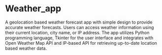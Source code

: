 # Weather_app

A geolocation based weather forecast app with simple design to provide accurate weather forecasts. Users can access weather information using their current location, city name, or IP address. The app utilizes Python programming language, Tkinter for the user interface and integrates with Open Weather Map API and IP-based API for retrieving up-to-date location based weather data.
